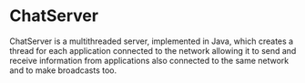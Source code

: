 # ChatServer
ChatServer is a multithreaded server, implemented in Java, which creates a thread for each application connected to the network allowing it to send and receive information from applications also connected to the same network and to make broadcasts too.

